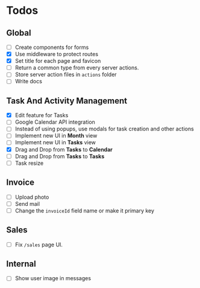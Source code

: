 # Todos

## Global

- [ ] Create components for forms
- [x] Use middleware to protect routes
- [x] Set title for each page and favicon
- [ ] Return a common type from every server actions.
- [ ] Store server action files in `actions` folder
- [ ] Write docs

## Task And Activity Management

- [x] Edit feature for Tasks
- [ ] Google Calendar API integration
- [ ] Instead of using popups, use modals for task creation and other actions
- [ ] Implement new UI in **Month** view
- [ ] Implement new UI in **Tasks** view
- [x] Drag and Drop from **Tasks** to **Calendar**
- [ ] Drag and Drop from **Tasks** to **Tasks**
- [ ] Task resize

## Invoice

- [ ] Upload photo
- [ ] Send mail
- [ ] Change the `invoiceId` field name or make it primary key

## Sales

- [ ] Fix `/sales` page UI.

## Internal

- [ ] Show user image in messages

